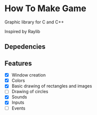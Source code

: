# How To Make Game

Graphic library for C and C++

Inspired by Raylib

## Depedencies



## Features

- [X] Window creation
- [X] Colors
- [X] Basic drawing of rectangles and images
- [ ] Drawing of circles
- [X] Sounds
- [X] Inputs
- [ ] Events